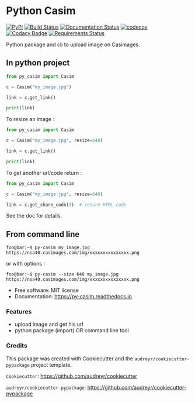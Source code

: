 # Python Casim

[![PyPI](https://img.shields.io/pypi/v/py_casim.svg)](https://pypi.python.org/pypi/py_casim)
[![Build Status](https://travis-ci.org/Sergeileduc/py-casim.svg?branch=master)](https://travis-ci.org/Sergeileduc/py-casim)
[![Documentation Status](https://readthedocs.org/projects/py-casim/badge/?version=latest)](https://py-casim.readthedocs.io/en/latest/?badge=latest)
[![codecov](https://codecov.io/gh/Sergeileduc/py-casim/branch/master/graph/badge.svg)](https://codecov.io/gh/Sergeileduc/py-casim)
[![Codacy Badge](https://api.codacy.com/project/badge/Grade/de9d039dab414f2d82782bda6a8353fc)](https://app.codacy.com/manual/Sergeileduc/py_casim?utm_source=github.com&utm_medium=referral&utm_content=Sergeileduc/py_casim&utm_campaign=Badge_Grade_Dashboard)
[![Requirements Status](https://requires.io/github/Sergeileduc/py_casim/requirements.svg?branch=master)](https://requires.io/github/Sergeileduc/py_casim/requirements/?branch=master)

Python package and cli to upload image on Casimages.

## In python project

```python
from py_casim import Casim

c = Casim("my_image.jpg")

link = c.get_link()

print(link)
```

To resize an image :

```python
from py_casim import Casim

c = Casim("my_image.jpg", resize=640)

link = c.get_link()

print(link)
```

To get another url/code return :
```python
from py_casim import Casim

c = Casim("my_image.jpg", resize=640)

link = c.get_share_code(3)  # return HTML code
```

See the doc for details.

## From command line

```console
foo@bar:~$ py-casim my_image.jpg
https://nsa40.casimages.com/img/xxxxxxxxxxxxxxx.png
```

or with options :

```console
foo@bar:~$ py-casim --size 640 my_image.jpg
https://nsa40.casimages.com/img/xxxxxxxxxxxxxxx.png
```

*   Free software: MIT license
*   Documentation: <https://py-casim.readthedocs.io>.

### Features

*   upload image and get his url
*   python package (import) OR command line tool

### Credits

This package was created with Cookiecutter and the `audreyr/cookiecutter-pypackage` project template.

`Cookiecutter`: <https://github.com/audreyr/cookiecutter>

`audreyr/cookiecutter-pypackage`: <https://github.com/audreyr/cookiecutter-pypackage>
